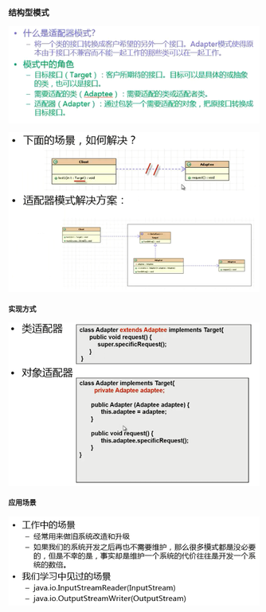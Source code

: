 ### 结构型模式

![适配器模式](适配器模式.png)

![问题UML](问题UML.png)

#### 实现方式

![实现方式](实现方式.png)

#### 应用场景

![应用场景](应用场景.png)
